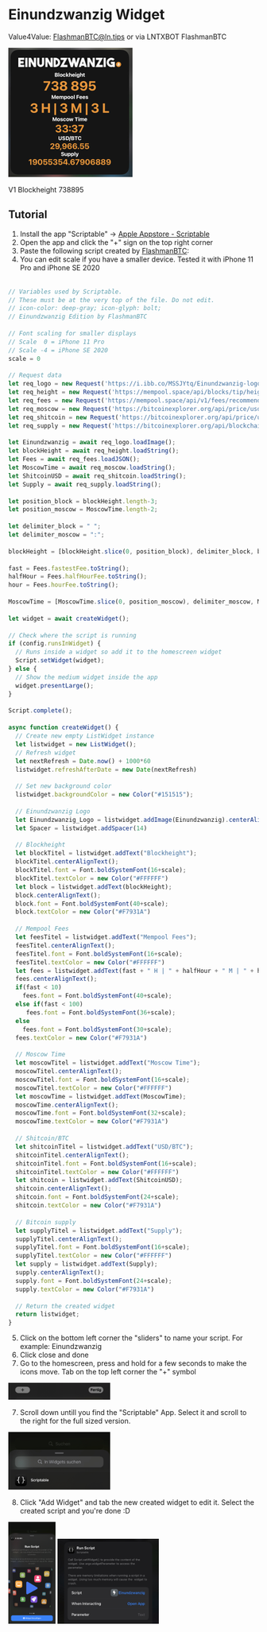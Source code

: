 # Einundzwanzig Widget
Value4Value: FlashmanBTC@ln.tips or via LNTXBOT FlashmanBTC

<img src="./images/einundzwanzig.jpg" style="zoom: 50%;" />

V1 Blockheight 738895
## Tutorial

1. Install the app "Scriptable" -> [Apple Appstore - Scriptable](https://apps.apple.com/ch/app/scriptable/id1405459188?l=en)
2. Open the app and click the "+" sign on the top right corner
3. Paste the following script created by [FlashmanBTC](https://twitter.com/FlashmanBTC):
4. You can edit scale if you have a smaller device. Tested it with iPhone 11 Pro and iPhone SE 2020

```js

// Variables used by Scriptable.
// These must be at the very top of the file. Do not edit.
// icon-color: deep-gray; icon-glyph: bolt;
// Einundzwanzig Edition by FlashmanBTC

// Font scaling for smaller displays
// Scale  0 = iPhone 11 Pro
// Scale -4 = iPhone SE 2020
scale = 0

// Request data
let req_logo = new Request('https://i.ibb.co/MSSJYtq/Einundzwanzig-logo.png');
let req_height = new Request('https://mempool.space/api/blocks/tip/height');
let req_fees = new Request('https://mempool.space/api/v1/fees/recommended');
let req_moscow = new Request('https://bitcoinexplorer.org/api/price/usd/sats');
let req_shitcoin = new Request('https://bitcoinexplorer.org/api/price/usd');
let req_supply = new Request('https://bitcoinexplorer.org/api/blockchain/coins');

let Einundzwanzig = await req_logo.loadImage();
let blockHeight = await req_height.loadString();
let Fees = await req_fees.loadJSON();
let MoscowTime = await req_moscow.loadString();
let ShitcoinUSD = await req_shitcoin.loadString();
let Supply = await req_supply.loadString();

let position_block = blockHeight.length-3;
let position_moscow = MoscowTime.length-2;

let delimiter_block = " ";
let delimiter_moscow = ":";

blockHeight = [blockHeight.slice(0, position_block), delimiter_block, blockHeight.slice(position_block)].join('');

fast = Fees.fastestFee.toString();
halfHour = Fees.halfHourFee.toString();
hour = Fees.hourFee.toString();

MoscowTime = [MoscowTime.slice(0, position_moscow), delimiter_moscow, MoscowTime.slice(position_moscow)].join('');

let widget = await createWidget();

// Check where the script is running
if (config.runsInWidget) {
  // Runs inside a widget so add it to the homescreen widget
  Script.setWidget(widget);
} else {
  // Show the medium widget inside the app
  widget.presentLarge();
}

Script.complete();

async function createWidget() {
  // Create new empty ListWidget instance
  let listwidget = new ListWidget();
  // Refresh widget  
  let nextRefresh = Date.now() + 1000*60 
  listwidget.refreshAfterDate = new Date(nextRefresh)

  // Set new background color
  listwidget.backgroundColor = new Color("#151515");

  // Einundzwanzig Logo
  let Einundzwanzig_Logo = listwidget.addImage(Einundzwanzig).centerAlignImage();
  let Spacer = listwidget.addSpacer(14)
  
  // Blockheight
  let blockTitel = listwidget.addText("Blockheight");
  blockTitel.centerAlignText();
  blockTitel.font = Font.boldSystemFont(16+scale);
  blockTitel.textColor = new Color("#FFFFFF")
  let block = listwidget.addText(blockHeight);
  block.centerAlignText();
  block.font = Font.boldSystemFont(40+scale);
  block.textColor = new Color("#F7931A")

  // Mempool Fees
  let feesTitel = listwidget.addText("Mempool Fees");
  feesTitel.centerAlignText();
  feesTitel.font = Font.boldSystemFont(16+scale);
  feesTitel.textColor = new Color("#FFFFFF")	 
  let fees = listwidget.addText(fast + " H | " + halfHour + " M | " + hour + " L");
  fees.centerAlignText();
  if(fast < 10)
    fees.font = Font.boldSystemFont(40+scale);
  else if(fast < 100)
     fees.font = Font.boldSystemFont(36+scale);
  else
    fees.font = Font.boldSystemFont(30+scale);
  fees.textColor = new Color("#F7931A")

  // Moscow Time
  let moscowTitel = listwidget.addText("Moscow Time");
  moscowTitel.centerAlignText();
  moscowTitel.font = Font.boldSystemFont(16+scale);
  moscowTitel.textColor = new Color("#FFFFFF")	
  let moscowTime = listwidget.addText(MoscowTime);
  moscowTime.centerAlignText();
  moscowTime.font = Font.boldSystemFont(32+scale);
  moscowTime.textColor = new Color("#F7931A")
  
  // Shitcoin/BTC
  let shitcoinTitel = listwidget.addText("USD/BTC");
  shitcoinTitel.centerAlignText();
  shitcoinTitel.font = Font.boldSystemFont(16+scale);
  shitcoinTitel.textColor = new Color("#FFFFFF")	
  let shitcoin = listwidget.addText(ShitcoinUSD);
  shitcoin.centerAlignText();
  shitcoin.font = Font.boldSystemFont(24+scale);
  shitcoin.textColor = new Color("#F7931A")
  
  // Bitcoin supply
  let supplyTitel = listwidget.addText("Supply");
  supplyTitel.centerAlignText();
  supplyTitel.font = Font.boldSystemFont(16+scale);
  supplyTitel.textColor = new Color("#FFFFFF")	
  let supply = listwidget.addText(Supply);
  supply.centerAlignText();
  supply.font = Font.boldSystemFont(24+scale);
  supply.textColor = new Color("#F7931A")
  
  // Return the created widget
  return listwidget;
}
```

5. Click on the bottom left corner the "sliders" to name your script. For example: Einundzwanzig
6. Click close and done
7. Go to the homescreen, press and hold for a few seconds to make the icons move. Tab on the top left corner the "+" symbol

<img src="./images/add_widget.jpg" style="zoom: 20%;" />

7. Scroll down untill you find the "Scriptable" App. Select it and scroll to the right for the full sized version.

<img src="./images/search_widget.jpg" style="zoom: 20%;" />

8. Click "Add Widget" and tab the new created widget to edit it. Select the created script and you're done :D

<img src="./images/create_widget.png" style="zoom: 20%;" />

<img src="./images/add_script.jpg" style="zoom: 20%;" />
